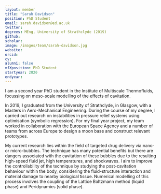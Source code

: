 ```yaml
---
layout: member
title: "Sarah Davidson"
position: PhD Student
email: sarah.davidson@ed.ac.uk
twitter: 
degrees: MEng, University of Strathclyde (2019)
github: 
scholar:
image: /images/team/sarah-davidson.jpg
website: 
orcid:	
cv: 
alumni: false
mfXposition: PhD Student
startyear: 2020
endyear: 
---
```


I am a second year PhD student in the Institute of Multiscale Thermofluids, focussing on meso-scale modelling of the effects of cavitation. 

In 2019, I graduated from the University of Strathclyde, in Glasgow, with a Masters in Aero-Mechanical Engineering. During the course of my degree, I carried out research on instabilities in pressure relief systems using optimisation (symbolic regression). For my final year project, my team worked in collaboration with the European Space Agency and a number of teams from across Europe to design a moon base and construct relevant prototypes. 

My current research lies within the field of targeted drug delivery via nano- or micro-bubbles. The technique has many potential benefits but there are dangers associated with the cavitation of these bubbles due to the resulting high-speed fluid jet, high temperatures, and shockwaves. I aim to improve the controllability of the technique by studying the post-cavitation behaviour within the body, considering the fluid-structure interaction and material damage to nearby biological tissue. Numerical modelling of this process involves the coupling of the Lattice Boltzmann method (liquid phase) and Peridynamics (solid phase). 